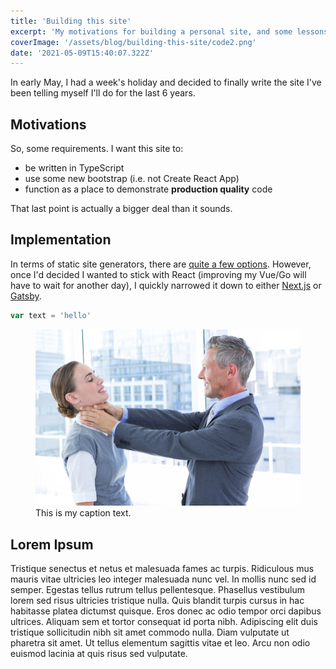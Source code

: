 ```yaml
---
title: 'Building this site'
excerpt: 'My motivations for building a personal site, and some lessons learned along the way.'
coverImage: '/assets/blog/building-this-site/code2.png'
date: '2021-05-09T15:40:07.322Z'
---
```


In early May, I had a week's holiday and decided to finally write the site I've been telling myself I'll do for the last 6 years.

## Motivations

So, some requirements. I want this site to:

- be written in TypeScript
- use some new bootstrap (i.e. not Create React App)
- function as a place to demonstrate **production quality** code

That last point is actually a bigger deal than it sounds.

## Implementation

In terms of static site generators, there are [quite a few options](https://jamstack.org/generators). However, once I'd decided I wanted to stick with React (improving my Vue/Go will have to wait for another day), I quickly narrowed it down to either [Next.js](https://nextjs.org/) or [Gatsby](https://www.gatsbyjs.com/).

```typescript
var text = 'hello'
```

<figure>
  <img src='/assets/blog/hello-world/cover.jpg' alt="my alt text"/>
  <figcaption>This is my caption text.</figcaption>
</figure>

## Lorem Ipsum

Tristique senectus et netus et malesuada fames ac turpis. Ridiculous mus mauris vitae ultricies leo integer malesuada nunc vel. In mollis nunc sed id semper. Egestas tellus rutrum tellus pellentesque. Phasellus vestibulum lorem sed risus ultricies tristique nulla. Quis blandit turpis cursus in hac habitasse platea dictumst quisque. Eros donec ac odio tempor orci dapibus ultrices. Aliquam sem et tortor consequat id porta nibh. Adipiscing elit duis tristique sollicitudin nibh sit amet commodo nulla. Diam vulputate ut pharetra sit amet. Ut tellus elementum sagittis vitae et leo. Arcu non odio euismod lacinia at quis risus sed vulputate.
